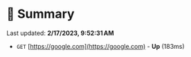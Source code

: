 # 📖 Summary
Last updated: **2/17/2023, 9:52:31 AM**

- `GET` [https://google.com](https://google.com) - **Up** (183ms)

